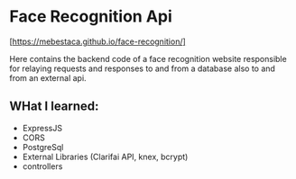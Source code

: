 # Face Recognition Api
[https://mebestaca.github.io/face-recognition/]

Here contains the backend code of a face recognition website responsible for relaying requests and responses to and from a database also to and from an external api.

## WHat I learned:
  -  ExpressJS
  -  CORS
  -  PostgreSql
  -  External Libraries (Clarifai API, knex, bcrypt)
  -  controllers
